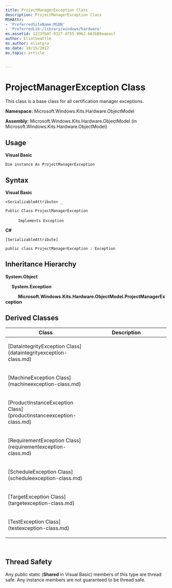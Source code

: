 ```yaml
---
title: ProjectManagerException Class
description: ProjectManagerException Class
MSHAttr:
- 'PreferredSiteName:MSDN'
- 'PreferredLib:/library/windows/hardware'
ms.assetid: 1223fb4f-9327-4f55-9962-663b80eaeacf
author: EliotSeattle
ms.author: eliotgra
ms.date: 10/15/2017
ms.topic: article


---
```


# ProjectManagerException Class


This class is a base class for all certification manager exceptions.

**Namespace:** Microsoft.Windows.Kits.Hardware.ObjectModel

**Assembly:** Microsoft.Windows.Kits.Hardware.ObjectModel (in Microsoft.Windows.Kits.Hardware.ObjectModel)

## <span id="Usage"></span><span id="usage"></span><span id="USAGE"></span>Usage


**Visual Basic**

`Dim instance As ProjectManagerException`

## <span id="Syntax"></span><span id="syntax"></span><span id="SYNTAX"></span>Syntax


**Visual Basic**

`<SerializableAttribute> _`

`Public Class ProjectManagerException`

          `Implements Exception`

**C#**

`[SerializableAttribute]`

`public class ProjectManagerException : Exception`

## <span id="Inheritance_Hierarchy"></span><span id="inheritance_hierarchy"></span><span id="INHERITANCE_HIERARCHY"></span>Inheritance Hierarchy


**System.Object**

     **System.Exception**

          **Microsoft.Windows.Kits.Hardware.ObjectModel.ProjectManagerException**

## <span id="Derived_Classes"></span><span id="derived_classes"></span><span id="DERIVED_CLASSES"></span>Derived Classes


<table>
<colgroup>
<col width="50%" />
<col width="50%" />
</colgroup>
<thead>
<tr class="header">
<th>Class</th>
<th>Description</th>
</tr>
</thead>
<tbody>
<tr class="odd">
<td><p>[DataIntegrityException Class](dataintegrityexception-class.md)</p></td>
<td><p></p></td>
</tr>
<tr class="even">
<td><p>[MachineException Class](machineexception-class.md)</p></td>
<td><p></p></td>
</tr>
<tr class="odd">
<td><p>[ProductInstanceException Class](productinstanceexception-class.md)</p></td>
<td><p></p></td>
</tr>
<tr class="even">
<td><p>[RequirementException Class](requirementexception-class.md)</p></td>
<td><p></p></td>
</tr>
<tr class="odd">
<td><p>[ScheduleException Class](scheduleexception-class.md)</p></td>
<td><p></p></td>
</tr>
<tr class="even">
<td><p>[TargetException Class](targetexception-class.md)</p></td>
<td><p></p></td>
</tr>
<tr class="odd">
<td><p>[TestException Class](testexception-class.md)</p></td>
<td><p></p></td>
</tr>
</tbody>
</table>

 

## <span id="Thread_Safety"></span><span id="thread_safety"></span><span id="THREAD_SAFETY"></span>Thread Safety


Any public static (**Shared** in Visual Basic) members of this type are thread safe. Any instance members are not guaranteed to be thread safe.

 

 






